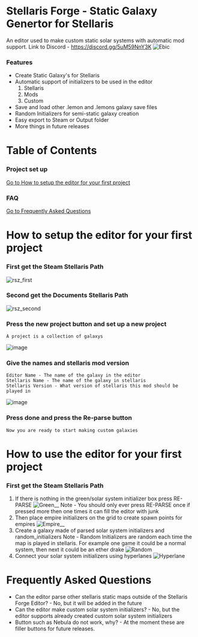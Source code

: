 # Stellaris Forge - Static Galaxy Genertor for Stellaris

An editor used to make custom static solar systems with automatic mod support. Link to Discord - https://discord.gg/5uM59NnY3K
![Ebic](https://user-images.githubusercontent.com/57806930/230987898-84c99b9a-a957-4d81-817d-8327986a39a7.PNG)

### Features
- Create Static Galaxy's for Stellaris
- Automatic support of initializers to be used in the editor
	1. Stellaris
	2. Mods
	3. Custom 
- Save and load other .lemon and .lemons galaxy save files
- Random Initializers for semi-static galaxy creation
- Easy export to Steam or Output folder
- More things in future releases 

# Table of Contents
### Project set up
[Go to How to setup the editor for your first project](#how-to-setup-the-editor-for-your-first-project)
### FAQ
[Go to Frequently Asked Questions](#frequently-asked-questions)







# How to setup the editor for your first project
### First get the Steam Stellaris Path
![rsz_first](https://user-images.githubusercontent.com/57806930/231257206-6745792b-ddad-48a3-a98f-56e1997802d0.png)
### Second get the Documents Stellaris Path
![rsz_second](https://user-images.githubusercontent.com/57806930/231257920-44d05de2-d9bc-4b4f-9967-678ed620d469.png)
### Press the new project button and set up a new project
	A project is a collection of galaxys
![image](https://user-images.githubusercontent.com/57806930/231258687-7cb0d45d-3a00-445f-b349-019f95812bab.png)
### Give the names and stellaris mod version
	Editor Name - The name of the galaxy in the editor
	Stellaris Name - The name of the galaxy in stellaris
	Stellaris Version - What version of stellaris this mod should be played in
![image](https://user-images.githubusercontent.com/57806930/231259059-e0557e8d-b392-4510-9052-0c5d81b6a910.png)
### Press done and press the Re-parse button
	Now you are ready to start making custom galaxies
# How to use the editor for your first project
### First get the Steam Stellaris Path
1. If there is nothing in the green/solar system initializer box press RE-PARSE
![Green](https://user-images.githubusercontent.com/57806930/231271317-e85843f5-da15-4ac1-b443-11fd051897b4.PNG)__
Note - You should only ever press RE-PARSE once if pressed more then one times it can fill the editor with junk
2. Then place empire initializers on the grid to create spawn points for empires
![Empire](https://user-images.githubusercontent.com/57806930/231271687-bb7034cc-15c1-4ed0-8a36-6a1a17781847.PNG)__
3. Create a galaxy made of parsed solar system initializers and random_initializers
Note - Random Initializers are random each time the map is played in stellaris. For example one game it could be a normal system, then next it could be an ether drake
![Random](https://user-images.githubusercontent.com/57806930/231272395-25e4a418-3f20-476c-9d71-6b34057eb25b.PNG)
4. Connect your solar system initializers using hyperlanes
![Hyperlane](https://user-images.githubusercontent.com/57806930/231272611-ef9b87eb-c3d3-4264-8a04-bfce5f693ebe.PNG)


	

# Frequently Asked Questions
- Can the editor parse other stellaris static maps outside of the Stellaris Forge Editor? - No, but it will be added in the future
- Can the editor make custom solar system initializers? - No, but the editor supports already created custom solar system initializers
- Button such as Nebula do not work, why? - At the moment these are filler buttons for future releases.



